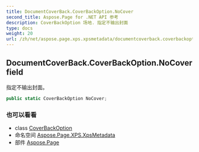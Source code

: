 ```yaml
---
title: DocumentCoverBack.CoverBackOption.NoCover
second_title: Aspose.Page for .NET API 参考
description: CoverBackOption 场地. 指定不输出封面
type: docs
weight: 20
url: /zh/net/aspose.page.xps.xpsmetadata/documentcoverback.coverbackoption/nocover/
---
```

## DocumentCoverBack.CoverBackOption.NoCover field

指定不输出封面。

```csharp
public static CoverBackOption NoCover;
```

### 也可以看看

* class [CoverBackOption](../)
* 命名空间 [Aspose.Page.XPS.XpsMetadata](../../documentcoverback.coverbackoption/)
* 部件 [Aspose.Page](../../../)


